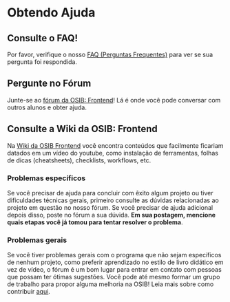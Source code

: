 # Obtendo Ajuda

## Consulte o FAQ!
Por favor, verifique o nosso [FAQ (Perguntas Frequentes)](FAQ.md) para ver se sua pergunta foi respondida.

## Pergunte no Fórum

Junte-se ao [fórum da OSIB: Frontend](extras/FORUM.md)! Lá é onde você pode conversar com outros alunos e obter ajuda.

## Consulte a Wiki da OSIB: Frontend
Na [Wiki da OSIB Frontend](https://github.com/inkasadev/osib-frontend-pt/wiki) você encontra conteúdos que facilmente ficariam datados em um vídeo do youtube, como instalação de ferramentas, folhas de dicas (cheatsheets), checklists, workflows, etc.

### Problemas específicos

Se você precisar de ajuda para concluir com êxito algum projeto ou tiver dificuldades técnicas gerais, primeiro consulte as dúvidas relacionadas ao projeto em questão no nosso fórum. Se você precisar de ajuda adicional depois disso, poste no fórum a sua dúvida. **Em sua postagem, mencione quais etapas você já tomou para tentar resolver o problema**.

### Problemas gerais

Se você tiver problemas gerais com o programa que não sejam específicos de nenhum projeto, como preferir aprendizado no estilo de livro didático em vez de vídeo, o fórum é um bom lugar para entrar em contato com pessoas que possam ter ótimas sugestões. Você pode até mesmo formar um grupo de trabalho para propor alguma melhoria na OSIB! Leia mais sobre como contribuir [aqui](CONTRIBUTING.md).
